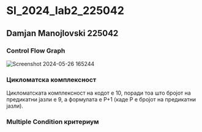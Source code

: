 # SI_2024_lab2_225042
## Damjan Manojlovski 225042
### Control Flow Graph
![Screenshot 2024-05-26 165244](https://github.com/Dammjan/SI_2024_lab2_225042/assets/166994650/68aab1c2-9c16-4e53-b364-4ed1fa186d5d)
### Цикломатска комплексност
Цикломатската комплексност на кодот е 10, поради тоа што бројот на предикатни јазли е 9, а формулата е P+1 (каде P е бројот на предикатни јазли).
###  Multiple Condition критериум
